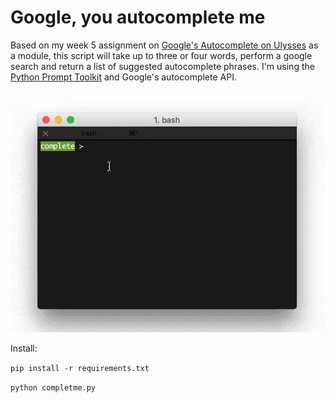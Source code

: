 # Google, you autocomplete me

Based on my week 5 assignment on [Google's Autocomplete on Ulysses](../week5) as a module, this script will take up to three or four words, perform a google search and return a list of suggested autocomplete phrases. I'm using the [Python Prompt Toolkit](https://github.com/jonathanslenders/python-prompt-toolkit) and Google's autocomplete API.

![screencapture](content/screencapture.gif)

Install:

`pip install -r requirements.txt`

`python completme.py`
